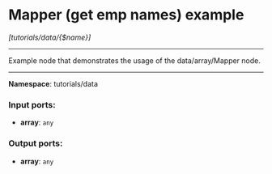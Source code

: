 # Mapper (get emp names) example

_[tutorials/data/{$name}]_

---

Example node that demonstrates the usage of the data/array/Mapper node.

---

__Namespace__: tutorials/data

### Input ports:

* __array__: ` any `

### Output ports:

* __array__: ` any `

